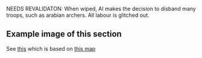 NEEDS REVALIDATON:
When wiped, AI makes the decision to disband many troops, such as arabian archers.
All labour is glitched out.

## Example image of this section
See [this](https://github.com/sourcehold/sourcehold-maps/tree/master/resources/example_section_images/1030.png)
which is based on [this map](https://github.com/sourcehold/sourcehold-maps/tree/master/resources/example_section_images/example.sav)
